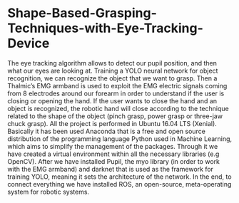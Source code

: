 # Shape-Based-Grasping-Techniques-with-Eye-Tracking-Device
The eye tracking algorithm allows to detect our pupil position, and then what our eyes are looking at. Training a YOLO neural network for object recognition, we can recognize the object that we want to grasp. Then a Thalmic’s EMG armband is used to exploit the EMG electric signals coming from 8 electrodes around our forearm in order to understand if the user is closing or opening the hand. If the user wants to close the hand and an object is recognized, the robotic hand will close according to the technique related to the shape of the object (pinch grasp, power grasp or three-jaw chuck grasp).
All the project is performed in Ubuntu 16.04 LTS (Xenial). Basically it has been used Anaconda that is a free and open source distribution of the programming language Python used in Machine Learning, which aims to simplify the management of the packages. Through it we have created a virtual environment within all the necessary libraries (e.g OpenCV). After we have installed Pupil, the myo library (in order
to work with the EMG armband) and darknet that is used as the framework for training YOLO, meaning it sets the architecture of the network. In the end, to connect everything we have installed ROS, an open-source, meta-operating system for robotic systems.


